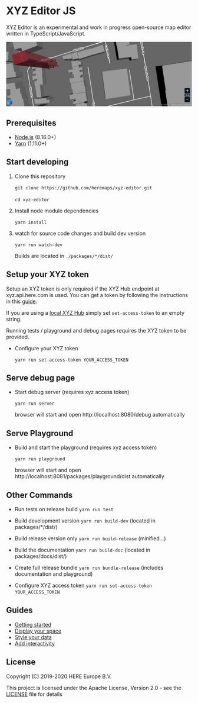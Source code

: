 # XYZ Editor JS

XYZ Editor is an experimental and work in progress open-source map editor written in TypeScript/JavaScript.

![edit buildings with xyz-editor](packages/docs/xyz-maps.png)

## Prerequisites

* [Node.js](https://nodejs.org) (8.16.0+)
* [Yarn](https://yarnpkg.com/en/docs/install) (1.11.0+)


## Start developing

1. Clone this repository

    ```
    git clone https://github.com/heremaps/xyz-editor.git

    cd xyz-editor
    ```

2. Install node module dependencies
    ```
    yarn install
    ```

3. watch for source code changes and build dev version
    ```
    yarn run watch-dev
    ```
    Builds are located in `./packages/*/dist/`


## Setup your XYZ token

Setup an XYZ token is only required if the XYZ Hub endpoint at xyz.api.here.com is used.
You can get a token by following the instructions in this [guide](https://www.here.xyz/api/getting-token/).

If you are using a [local XYZ Hub](https://github.com/heremaps/xyz-hub#getting-started) simply set `set-access-token` to an empty string.

Running tests / playground and debug pages requires the XYZ token to be provided.

* Configure your XYZ token
    ```
    yarn run set-access-token YOUR_ACCESS_TOKEN
    ```

## Serve debug page

* Start debug server (requires xyz access token)
    ```
    yarn run server
    ```
    browser will start and open http://localhost:8080/debug automatically



## Serve Playground

* Build and start the playground (requires xyz access token)
    ```
    yarn run playground
    ```
    browser will start and open http://localhost:8081/packages/playground/dist automatically


## Other Commands

* Run tests on release build `yarn run test`

* Build development version `yarn run build-dev` (located in packages/*/dist/)

* Build release version only `yarn run build-release` (minified...)

* Build the documentation `yarn run build-doc` (located in packages/docs/dist/)

* Create full release bundle `yarn run bundle-release` (includes documentation and playground)

* Configure XYZ access token `yarn run set-access-token YOUR_ACCESS_TOKEN`


## Guides

* [Getting started](https://github.com/heremaps/xyz-editor/wiki/Getting-started)
* [Display your space](https://github.com/heremaps/xyz-editor/wiki/Display-your-space)
* [Style your data](https://github.com/heremaps/xyz-editor/wiki/Style-your-data)
* [Add interactivity](https://github.com/heremaps/xyz-editor/wiki/Add-interactivity)


## License

Copyright (C) 2019-2020 HERE Europe B.V.

This project is licensed under the Apache License, Version 2.0 - see the [LICENSE](LICENSE) file for details

